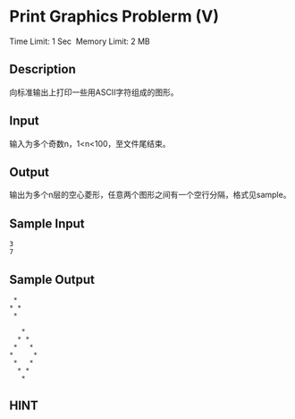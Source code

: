 # Print Graphics Problerm (V)
Time Limit: 1 Sec  Memory Limit: 2 MB


## Description
向标准输出上打印一些用ASCII字符组成的图形。


## Input
输入为多个奇数n，1<n<100，至文件尾结束。


## Output
输出为多个n层的空心菱形，任意两个图形之间有一个空行分隔，格式见sample。


## Sample Input
```
3
7
```
## Sample Output
```
 *
* *
 *

   *
  * *
 *   *
*     *
 *   *
  * *
   *
```

## HINT
